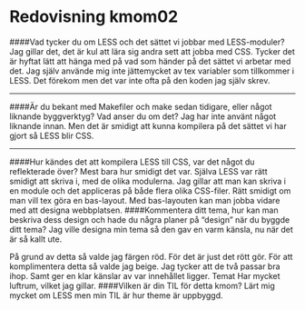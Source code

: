 ---
---
Redovisning kmom02
=========================
####Vad tycker du om LESS och det sättet vi jobbar med LESS-moduler?
Jag gillar det, det är kul att lära sig andra sett att jobba med CSS.
Tycker det är hyftat lätt att hänga med på vad som händer på det sättet vi arbetar med det. Jag själv använde mig inte jättemycket av tex variabler som tillkommer
i LESS. Det förekom men det var inte ofta på den koden jag själv skrev.

______________________
####Är du bekant med Makefiler och make sedan tidigare, eller något liknande byggverktyg? Vad anser du om det?
Jag har inte använt något liknande innan. Men det är smidigt att kunna kompilera
på det sättet vi har gjort så LESS blir CSS.
____________________

####Hur kändes det att kompilera LESS till CSS, var det något du reflekterade över?
Mest bara hur smidigt det var. Själva LESS var rätt smidigt att skriva i, med de olika modulerna. Jag gillar att man kan skriva i en module och det appliceras på både flera olika CSS-filer. Rätt smidigt om man vill tex göra en bas-layout.
Med bas-layouten kan man jobba vidare med att designa webbplatsen.
####Kommentera ditt tema, hur kan man beskriva dess design och hade du några planer på “design” när du byggde ditt tema?
Jag ville designa min tema så den gav en varm känsla, nu när det är så kallt ute.

På grund av detta så valde jag färgen röd. För det är just det rött gör.
För att komplimentera detta så valde jag beige. Jag tycker att de två passar
bra ihop. Samt ger en klar känslar av var innehållet ligger. Temat Har
mycket luftrum, vilket jag gillar.
####Vilken är din TIL för detta kmom?
Lärt mig mycket om LESS men min TIL är hur theme är uppbyggd.
